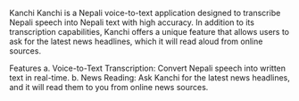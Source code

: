 Kanchi
Kanchi is a Nepali voice-to-text application designed to transcribe Nepali speech into Nepali text with high accuracy. 
In addition to its transcription capabilities, Kanchi offers a unique feature that allows users to ask for the latest news headlines, which it will read aloud from online sources.

Features
a. Voice-to-Text Transcription: Convert Nepali speech into written text in real-time.
b. News Reading: Ask Kanchi for the latest news headlines, and it will read them to you from online news sources.
